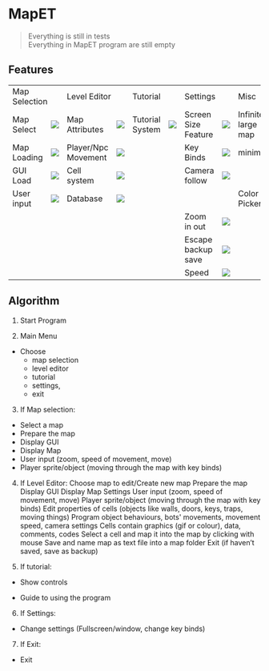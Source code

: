 # MapET  

>Everything is still in tests  
>Everything in MapET program are still empty

Features
------------
<table>
  <tr>
    <td colspan="2">Map Selection</td>
    <td colspan="2">Level Editor</td>
    <td colspan="2">Tutorial</td>
    <td colspan="2">Settings</td>
    <td colspan="2">Misc</td>
  </tr>
  <tr></tr>
  <tr>
    <td>Map Select</td>
    <td><img src="http://progressed.io/bar/70"></td>
    <td>Map Attributes</td>
    <td><img src="http://progressed.io/bar/5"></td>
    <td>Tutorial System</td>
    <td><img src="http://progressed.io/bar/0"></td>
    <td>Screen Size Feature</td>
    <td><img src="http://progressed.io/bar/40"></td>
    <td>Infinitely large map</td>
    <td><img src="http://progressed.io/bar/0"></td>
  </tr>
  <tr>
    <td>Map Loading</td>
    <td><img src="http://progressed.io/bar/70"></td>
    <td>Player/Npc Movement</td>
    <td><img src="http://progressed.io/bar/0"></td>
    <td></td>
    <td></td>
    <td>Key Binds</td>
    <td><img src="http://progressed.io/bar/70"></td>
    <td>minimap</td>
    <td><img src="http://progressed.io/bar/50"></td>
  </tr>
  <tr>
    <td>GUI Load</td>
    <td><img src="http://progressed.io/bar/10"></td>
    <td>Cell system</td>
    <td><img src="http://progressed.io/bar/50"></td>
    <td></td>
    <td></td>
    <td>Camera follow</td>
    <td><img src="http://progressed.io/bar/10"></td><td></td>
 </tr>
  <tr>
    <td>User input</td>
    <td><img src="http://progressed.io/bar/50"></td>
    <td>Database</td>
    <td><img src="http://progressed.io/bar/10"></td>
    <td></td>
    <td></td>
    <td></td>
    <td></td>
    <td>Color Picker</td>
    <td><img src="http://progressed.io/bar/0"></td>
  </tr>
  
  <tr>
    <td></td>
    <td></td>
    <td></td>
    <td></td>
    <td></td>
    <td></td>
    <td>Zoom in out</td>
    <td><img src="http://progressed.io/bar/0"></td>
   </tr>
   <tr>
    <td></td>
    <td></td>
    <td></td>
    <td></td>
    <td></td>
    <td></td>
    <td>Escape backup save</td>
    <td><img src="http://progressed.io/bar/50"></td>
   </tr>
   <tr>
    <td></td>
    <td></td>
    <td></td>
    <td></td>
    <td></td>
    <td></td>
    <td>Speed</td>
    <td><img src="http://progressed.io/bar/20"></td>    
  </tr>

</table>


Algorithm
---------

1. Start Program

2. Main Menu
  + Choose
    +  map selection
    +  level editor
    +  tutorial
    +  settings,
    +  exit

3. If Map selection:
  + Select a map
  + Prepare the map
  + Display GUI
  + Display Map
  + User input (zoom, speed of movement, move)
  + Player sprite/object (moving through the map with key binds)

4. If Level Editor:
Choose map to edit/Create new map
Prepare the map
Display GUI
Display Map
Settings
User input (zoom, speed of movement, move)
Player sprite/object (moving through the map with key binds)
Edit properties of cells (objects like walls, doors, keys, traps, moving things)
Program object behaviours, bots' movements, movement speed, camera settings
Cells contain graphics (gif or colour), data, comments, codes
Select a cell and map it into the map by clicking with mouse
Save and name map as text file into a map folder
Exit (if haven’t saved, save as backup)

5. If tutorial:
  + Show controls

  + Guide to using the program

6. If Settings:

  + Change settings (Fullscreen/window, change key binds)

7. If Exit:

  + Exit
